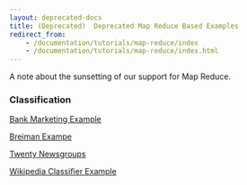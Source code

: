 ```yaml
---
layout: deprecated-docs
title: (Deprecated)  Deprecated Map Reduce Based Examples
redirect_from:
    - /documentation/tutorials/map-reduce/index
    - /documentation/tutorials/map-reduce/index.html
---
```




A note about the sunsetting of our support for Map Reduce.


### Classification

[Bank Marketing Example](classification/bankmarketing-example.html)

[Breiman Exampe](classification/breiman-example.html)

[Twenty Newsgroups](classification/twenty-newsgroups.html)

[Wikipedia Classifier Example](classification/wikipedia-classifier-example.html)
